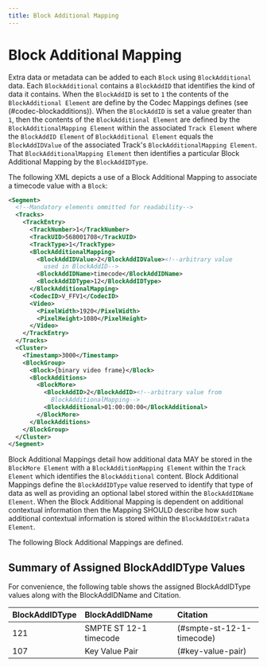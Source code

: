 ```yaml
---
title: Block Additional Mapping
---
```

# Block Additional Mapping

Extra data or metadata can be added to each `Block` using `BlockAdditional` data. Each `BlockAdditional` contains a `BlockAddID` that identifies the kind of data it contains.
When the `BlockAddID` is set to `1` the contents of the `BlockAdditional Element` are define by the Codec Mappings defines (see (#codec-blockadditions)).
When the `BlockAddID` is set a value greater than `1`, then the contents of the `BlockAdditional Element` are defined by the `BlockAdditionalMapping Element` within the associated `Track Element` where the `BlockAddID Element` of `BlockAdditional Element` equals the `BlockAddIDValue` of the associated Track's `BlockAdditionalMapping Element`. That `BlockAdditionalMapping Element` then identifies a particular Block Additional Mapping by the `BlockAddIDType`.

The following XML depicts a use of a Block Additional Mapping to associate a timecode value with a `Block`:

```xml
<Segment>
  <!--Mandatory elements ommitted for readability-->
  <Tracks>
    <TrackEntry>
      <TrackNumber>1</TrackNumber>
      <TrackUID>568001708</TrackUID>
      <TrackType>1</TrackType>
      <BlockAdditionalMapping>
        <BlockAddIDValue>2</BlockAddIDValue><!--arbitrary value
          used in BlockAddID-->
        <BlockAddIDName>timecode</BlockAddIDName>
        <BlockAddIDType>12</BlockAddIDType>
      </BlockAdditionalMapping>
      <CodecID>V_FFV1</CodecID>
      <Video>
        <PixelWidth>1920</PixelWidth>
        <PixelHeight>1080</PixelHeight>
      </Video>
    </TrackEntry>
  </Tracks>
  <Cluster>
    <Timestamp>3000</Timestamp>
    <BlockGroup>
      <Block>{binary video frame}</Block>
      <BlockAdditions>
        <BlockMore>
          <BlockAddID>2</BlockAddID><!--arbitrary value from
            BlockAdditionalMapping-->
          <BlockAdditional>01:00:00:00</BlockAdditional>
        </BlockMore>
      </BlockAdditions>
    </BlockGroup>
  </Cluster>
</Segment>
```

Block Additional Mappings detail how additional data MAY be stored in the `BlockMore Element` with a `BlockAdditionMapping Element` within the `Track Element` which identifies the `BlockAdditional` content.
Block Additional Mappings define the `BlockAddIDType` value reserved to identify that type of data as well as providing an optional label stored within the `BlockAddIDName Element`.
When the Block Additional Mapping is dependent on additional contextual information then the Mapping SHOULD describe how such additional contextual information is stored within the `BlockAddIDExtraData Element`.

The following Block Additional Mappings are defined.

## Summary of Assigned BlockAddIDType Values

For convenience, the following table shows the assigned BlockAddIDType values along with the BlockAddIDName and Citation.

| BlockAddIDType | BlockAddIDName                                               | Citation                             |
|:---------------|:-------------------------------------------------------------|:-------------------------------------|
| 121            | SMPTE ST 12-1 timecode                                       | (#smpte-st-12-1-timecode)            |
| 107            | Key Value Pair                                               | (#key-value-pair)                    |


